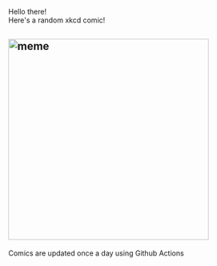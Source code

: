 Hello there! <br>Here's a random xkcd comic!<br>
## <img src="https://imgs.xkcd.com/comics/wings.png" alt="meme" width="400"/><br>
Comics are updated once a day using Github Actions